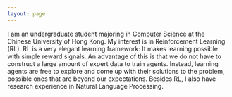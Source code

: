 ```yaml
---
layout: page
---
```


<!-- I am a final year student majoring in Computer Science at the Chinese University of Hong Kong. My interest lies in Reinforcement Learning and Natural Language Processing. I participated in a summer research internship on neural machine translation, supervised by [Prof. Tan Lee](http://www.ee.cuhk.edu.hk/~tanlee/){:target="_blank"}. My final year project is on multi-agent reinforcement learning under the supervision of [Prof. Ho-fung Leung](http://www.cse.cuhk.edu.hk/~lhf/){:target="_blank"}. -->

<!-- I am an undergraduate student majoring in Computer Science at the Chinese University of Hong Kong. My interest lies in Reinforcement Learning and Natural Language Processing. I participated in a summer research internship on neural machine translation, supervised by [Prof. Tan Lee](http://www.ee.cuhk.edu.hk/~tanlee/){:target="_blank"}. -->

I am an undergraduate student majoring in Computer Science at the Chinese University of Hong Kong. My interest is in Reinforcement Learning (RL). RL is a very elegant learning framework: It makes learning possible with simple reward signals. An advantage of this is that we do not have to construct a large amount of expert data to train agents. Instead, learning agents are free to explore and come up with their solutions to the problem, possible ones that are beyond our expectations. Besides RL, I also have research experience in Natural Language Processing.